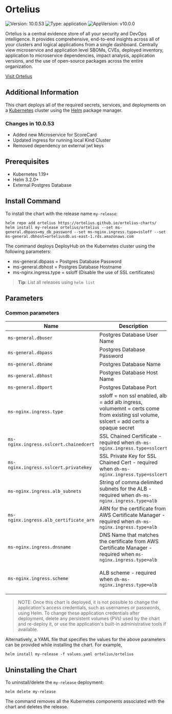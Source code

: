 # Ortelius

![Version: 10.0.53](https://img.shields.io/badge/Version-10.0.53-informational?style=flat-square) ![Type: application](https://img.shields.io/badge/Type-application-informational?style=flat-square) ![AppVersion: v10.0.0](https://img.shields.io/badge/AppVersion-v10.0.0-informational?style=flat-square)

Ortelius is a central evidence store of all your security and DevOps intelligence. It provides comprehensive, end-to-end insights across all of your clusters and logical applications from a single dashboard. Centrally view microservice and application level SBOMs, CVEs, deployed inventory, application to microservice dependencies, impact analysis, application versions, and the use of open-source packages across the entire organization. 


[Visit Ortelius](https://ortelius.io)

## Additional Information

This chart deploys all of the required secrets, services, and deployments on a [Kubernetes](https://kubernetes.io) cluster using the [Helm](https://helm.sh) package manager.

### Changes in 10.0.53

* Added new Microservice for ScoreCard
* Updated ingress for running local Kind Cluster
* Removed dependency on external jwt keys

## Prerequisites

- Kubernetes 1.19+
- Helm 3.2.0+
- External Postgres Database

## Install Command

To install the chart with the release name `my-release`:

```console
helm repo add ortelius https://ortelius.github.io/ortelius-charts/
helm install my-release ortelius/ortelius --set ms-general.dbpass=my_db_password --set ms-nginx.ingress.type=ssloff --set ms-general.dbhost=orteliusdb.us-east-1.rds.amazonaws.com
```


The command deploys DeployHub on the Kubernetes cluster using the following parameters:
- ms-general.dbpass = Postgres Database Password
- ms-general.dbhost = Postgres Database Hostname
- ms-nginx.ingress.type = ssloff (Disable the use of SSL certificates)

> **Tip**: List all releases using `helm list`


## Parameters

### Common parameters

| Name                     | Description                                                                                  | Value           |
| ------------------------ | -------------------------------------------------------------------------------------------- | --------------- |
| `ms-general.dbuser`     | Postgres Database User Name                                                                  | `postgres`      |
| `ms-general.dbpass`     | Postgres Database Password                                                                   | `postgres`      |
| `ms-general.dbname`     | Postgres Database Name                                                                       | `postgres`      |
| `ms-general.dbhost`     | Postgres Database Host Name                                                                  | `localhost`     |
| `ms-general.dbport`     | Postgres Database Port                                                                       | `5432`          |
| `ms-nginx.ingress.type` | ssloff = non ssl enabled, alb = add alb ingress, volumemnt = certs come from existing ssl volume, sslcert = add certs a opaque secret | `sslcert, alb, volumemnt, ssloff`  |
| `ms-nginx.ingress.sslcert.chainedcert`    | SSL Chained Certificate - required when `dh-ms-nginx.ingress.type=sslcert`                     | `SSL Chained Certificate - decoded` |
| `ms-nginx.ingress.sslcert.privatekey`    | SSL Private Key for SSL Chained Cert - required when `dh-ms-nginx.ingress.type=sslcert`         | `SSL Private Key - decoded`         |
| `ms-nginx.ingress.alb_subnets`    | String of comma delimited subnets for the ALB - required when  `dh-ms-nginx.ingress.type=alb`  |   |
| `ms-nginx.ingress.alb_certificate_arn`    | ARN for the certificate from AWS Certificate Manager - required when  `dh-ms-nginx.ingress.type=alb` |  |
| `ms-nginx.ingress.dnsname`   | DNS Name that matches the certificate from AWS Certificate Manager - required when  `ms-nginx.ingress.type=alb` |  |
| `ms-nginx.ingress.scheme`    | ALB scheme - required when  `dh-ms-nginx.ingress.type=alb` |  `internal` or `internet-facing` default: `internal`|

> NOTE: Once this chart is deployed, it is not possible to change the application's access credentials, such as usernames or passwords, using Helm. To change these application credentials after deployment, delete any persistent volumes (PVs) used by the chart and re-deploy it, or use the application's built-in administrative tools if available.

Alternatively, a YAML file that specifies the values for the above parameters can be provided while installing the chart. For example,

```console
helm install my-release -f values.yaml ortelius/ortelius
```
## Uninstalling the Chart

To uninstall/delete the `my-release` deployment:

```console
helm delete my-release
```

The command removes all the Kubernetes components associated with the chart and deletes the release.